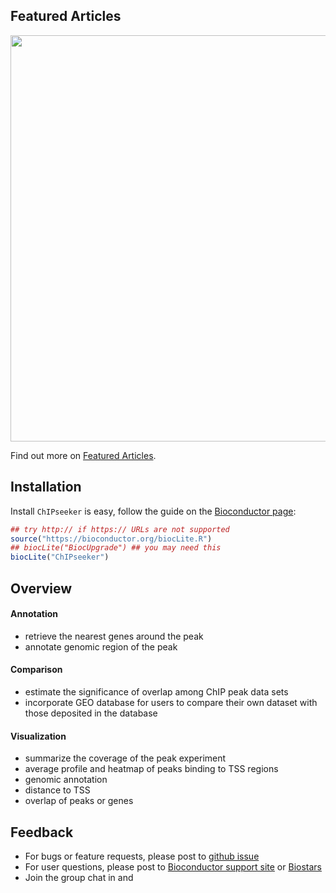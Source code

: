 
<script type="text/javascript" src="https://d1bxh8uas1mnw7.cloudfront.net/assets/embed.js"></script>

<div data-badge-popover="right" data-badge-type="4" data-doi="10.1093/bioinformatics/btv145" class="altmetric-embed"></div>


## <i class="fa fa-pencil"></i> Featured Articles

<img src="featured_img/heatmap2016.gif" width="650">


<i class="fa fa-hand-o-right"></i> Find out more on <i class="fa fa-pencil"></i> [Featured Articles](https://guangchuangyu.github.io/ChIPseeker/featuredArticles/).

## <i class="fa fa-download"></i> Installation

Install `ChIPseeker` is easy, follow the guide on the [Bioconductor page](https://bioconductor.org/packages/ChIPseeker):


```r
## try http:// if https:// URLs are not supported
source("https://bioconductor.org/biocLite.R")
## biocLite("BiocUpgrade") ## you may need this
biocLite("ChIPseeker")
```

## <i class="fa fa-cogs"></i> Overview

#### <i class="fa fa-angle-double-right"></i> Annotation

+ retrieve the nearest genes around the peak
+ annotate genomic region of the peak

#### <i class="fa fa-angle-double-right"></i> Comparison

+ estimate the significance of overlap among ChIP peak data sets
+ incorporate GEO database for users to compare their own dataset with those deposited in the database

#### <i class="fa fa-angle-double-right"></i> Visualization

+ summarize the coverage of the peak experiment
+ average profile and heatmap of peaks binding to TSS regions
+ genomic annotation
+ distance to TSS
+ overlap of peaks or genes

<!--

## <i class="fa fa-code-fork"></i> Projects that depend on ChIPseeker


<i class="fa fa-hand-o-right"></i> Find out <del>more</del> on <i class="fa fa-github-alt"></i> [github](http://scisoft-net-map.isri.cmu.edu/application/ChIPseeker/gitprojects).
-->

## <i class="fa fa-comment"></i> Feedback

<ul class="fa-ul">
	<li><i class="fa-li fa fa-bug"></i> For bugs or feature requests, please post to <i class="fa fa-github-alt"></i> <a href="https://github.com/GuangchuangYu/ChIPseeker/issues">github issue</a></li>
	<li><i class="fa-li fa fa-question"></i> For user questions, please post to <i class="fa fa-support"></i> <a href="https://support.bioconductor.org">Bioconductor support site</a> or <a href="https://www.biostars.org">Biostars</a></li>
	<li><i class="fa-li fa fa-commenting"></i> Join the group chat in <a href="https://twitter.com/hashtag/ChIPseeker"><i class="fa fa-twitter fa-lg"></i></a> and <a href="http://huati.weibo.com/k/ChIPseeker"><i class="fa fa-weibo fa-lg"></i></a></li>
</ul>


